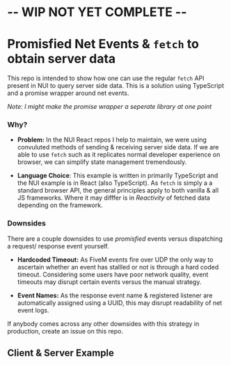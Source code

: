 # -- WIP NOT YET COMPLETE --

# Promisfied Net Events & `fetch` to obtain server data

This repo is intended to show how one can use the regular `fetch` 
API present in NUI to query server side data. This is a solution using
TypeScript and a promise wrapper around net events. 

*Note: I might make the promise wrapper a seperate library at one point*


### Why?

* **Problem:** In the NUI React repos I help to maintain, we were using    
  convuluted methods of sending & receiving server side data. 
  If we are able to use `fetch` such as it replicates normal developer experience on 
  browser, we can simplify state  management tremendously. 

* **Language Choice**: This example is written in primarily TypeScript and the NUI example 
  is in React (also TypeScript). As `fetch` is simply a a standard browser API, the general 
  principles apply to both vanilla & all JS frameworks. Where it may difffer is in 
  *Reactivity* of fetched data depending on the framework.


### Downsides

There are a couple downsides to use *promisfied* events versus dispatching a request/
response event yourself.

* **Hardcoded Timeout:** As FiveM events fire over UDP the only way to ascertain whether 
  an event has stallled or not is through a hard coded timeout. Considering some users have
  poor network quality, event timeouts may disrupt certain events versus the manual strategy. 

* **Event Names:** As the response event name & registered listener are automatically
  assigned using a UUID, this may disrupt readability of net event logs.

If anybody comes across any other downsides with this strategy in production, create an issue on this repo.

## Client & Server Example
